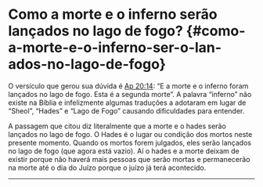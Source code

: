 # Como a morte e o inferno serão lançados no lago de fogo? {#como-a-morte-e-o-inferno-ser-o-lan-ados-no-lago-de-fogo}

O versículo que gerou sua dúvida é [Ap 20:14](http://bibliaonline.com.br/acf/ap/20/14): “E a morte e o inferno foram lançados no lago de fogo. Esta é a segunda morte”. A palavra “inferno” não existe na Bíblia e infelizmente algumas traduções a adotaram em lugar de “Sheol”, “Hades” e “Lago de Fogo” causando dificuldades para entender.

A passagem que citou diz literalmente que a morte e o hades serão lançados no lago de fogo. O Hades é o lugar ou condição dos mortos neste presente momento. Quando os mortos forem julgados, eles serão lançados no lago de fogo (que agora está vazio). Aí o hades e a morte deixam de existir porque não haverá mais pessoas que serão mortas e permanecerão na morte até o dia do Juízo porque o juízo já terá acontecido.

*****
